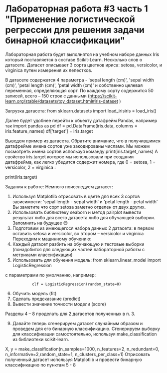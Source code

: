 # Лабораторная работа #3 часть 1 "Применение логистической регрессии для решения задачи бинарной классификации"

Лабораторная работа будет выполнятся на учебном наборе данных Iris который поставляется в составе Scikit-Learn. Несколько слов о датасете. Датасет описывает 3 сорта цветков ириса: setosa, versicolor, и virginica путем измерения их лепестков.

В датасете содержатся 4 параметра - 'sepal length (cm)', 'sepal width (cm)', 'petal length (cm)', 'petal width (cm)' и собственно целевая переменная, определяющая сорт. По каждому сорту  содержится 50 записей, всего – 150 строк с данными (https://scikit-learn.org/stable/datasets/toy_dataset.html#iris-dataset
)

Загрузка датасета:
from sklearn.datasets 
import load_irisiris = load_iris()

Далее будет удобнее перейти к обьекту датафрейм Pandas, например так
import pandas as pd
df = pd.DataFrame(iris.data, columns = iris.feature_names)
df['target'] = iris.target

Выведем пример из датасета. Обратите внимание, что в получившимся датафрейме имена сортов уже закодированы числами. Мы можем посмотреть имена сортов используя команду 
print(iris.target_names)
А свойство  iris.target которое мы использовали при создании датафрейма, как легко убедится содержит номера, где  0 = setosa, 1 = versicolor, 2 = virginica  :

print(iris.target)

Задания к работе:
Немного поисследуем датасет:
1.	Используя Matplotlib отрисовать в цвете для всех 3 сортов зависимости: 'sepal length  - sepal width’ и 'petal length  - petal width'
Вы заметите что сорт setosa заметно отделен от двух других.
2.	Использовать библиотеку seaborn и метод pairplot вывести результат либо для всего датасета либо для обучающей выборки. Запомнить на будущее 😊
3.	Подготовим из имеющегося набора данных 2 датасета: в первом оставить setosa и versicolor, во втором – versicolor и  virginica  
Переходим к машинному обучению:
4.	Каждый датасет разбить на обучающую и тестовые выборки (понадобится для следующих частей лабораторной работы с метриками классификации)
5.	Использовать для обучения модель: 
from sklearn.linear_model import LogisticRegression

с параметрами по умолчанию, например:

                clf = LogisticRegression(random_state=0)

6.	Обучить модель (fit)
7.	Сделать предсказание (predict)
8.	Вывести значение точности модели (score)

Разделы 4 – 8 проделать для 2 датасетов полученных  в п. 3.

9.	Давайте  теперь сгенерируем датасет случайным образом и проведем для его бинарную классификацию.
Сгенерируем выборку для классификации самостоятельно, используя make_classification из библиотеки scikit-learn.

X, y = make_classification(n_samples=1000, n_features=2, n_redundant=0, n_informative=2,random_state=1, n_clusters_per_class=1)
Отрисовать полученный датасет используя Matplotlib и провести бинарную классификацию по пунктам 5 - 8